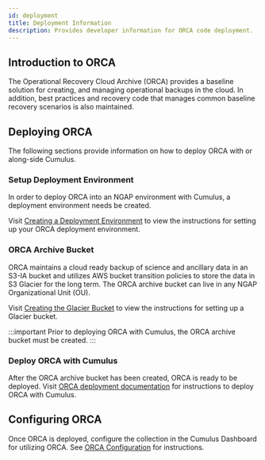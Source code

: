 ```yaml
---
id: deployment
title: Deployment Information
description: Provides developer information for ORCA code deployment.
---
```


## Introduction to ORCA
The Operational Recovery Cloud Archive (ORCA) provides 
a baseline solution for creating, and managing 
operational backups in the cloud. In addition, best
practices and recovery code that manages common 
baseline recovery scenarios is also maintained.


## Deploying ORCA
The following sections provide information on how to
deploy ORCA with or along-side Cumulus.
### Setup Deployment Environment
In order to deploy ORCA into an NGAP environment with 
Cumulus, a deployment environment needs be created.

Visit [Creating a Deployment Environment](setting-up-deployment-environment.md)
to view the instructions for setting up your ORCA deployment environment.

### ORCA Archive Bucket
ORCA maintains a cloud ready backup of science and 
ancillary data in an S3-IA bucket and utilizes AWS 
bucket transition policies to store the data in S3 
Glacier for the long term. The ORCA archive bucket can 
live in any NGAP Organizational Unit (OU).

Visit [Creating the Glacier Bucket](creating-orca-glacier-bucket.md)
to view the instructions for setting up a Glacier 
bucket.

:::important
Prior to deploying ORCA with Cumulus, the ORCA archive bucket must be
created.
:::

### Deploy ORCA with Cumulus
After the ORCA archive bucket has been created, ORCA is ready to be
deployed. Visit [ORCA deployment documentation](deployment-with-cumulus.md)
for instructions to deploy ORCA with Cumulus.


## Configuring ORCA
Once ORCA is deployed, configure the collection in the Cumulus Dashboard for utilizing ORCA. See [ORCA Configuration](deployment-with-cumulus.md#collection-configuration) 
for instructions.

